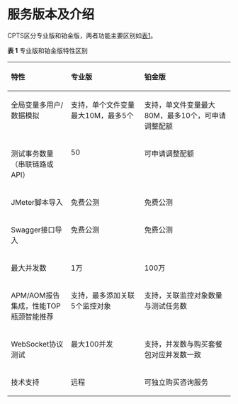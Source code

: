 # 服务版本及介绍<a name="cpts_01_0002"></a>

CPTS区分专业版和铂金版，两者功能主要区别如[表1](#table186592111427)。

**表 1**  专业版和铂金版特性区别

<a name="table186592111427"></a>
<table><thead align="left"><tr id="row1086622112421"><th class="cellrowborder" valign="top" width="26.852685268526855%" id="mcps1.2.4.1.1"><p id="p6866162115427"><a name="p6866162115427"></a><a name="p6866162115427"></a>特性</p>
</th>
<th class="cellrowborder" valign="top" width="32.91329132913292%" id="mcps1.2.4.1.2"><p id="p6866172118426"><a name="p6866172118426"></a><a name="p6866172118426"></a>专业版</p>
</th>
<th class="cellrowborder" valign="top" width="40.234023402340235%" id="mcps1.2.4.1.3"><p id="p1886682164219"><a name="p1886682164219"></a><a name="p1886682164219"></a>铂金版</p>
</th>
</tr>
</thead>
<tbody><tr id="row1186632164220"><td class="cellrowborder" valign="top" width="26.852685268526855%" headers="mcps1.2.4.1.1 "><p id="p108662021124216"><a name="p108662021124216"></a><a name="p108662021124216"></a>全局变量多用户/数据模拟</p>
</td>
<td class="cellrowborder" valign="top" width="32.91329132913292%" headers="mcps1.2.4.1.2 "><p id="p1214043195413"><a name="p1214043195413"></a><a name="p1214043195413"></a>支持，单个文件变量最大10M，最多5个</p>
</td>
<td class="cellrowborder" valign="top" width="40.234023402340235%" headers="mcps1.2.4.1.3 "><p id="p995215133556"><a name="p995215133556"></a><a name="p995215133556"></a>支持，单文件变量最大80M，最多10个，可申请调整配额</p>
</td>
</tr>
<tr id="row1286612164215"><td class="cellrowborder" valign="top" width="26.852685268526855%" headers="mcps1.2.4.1.1 "><p id="p0866221144217"><a name="p0866221144217"></a><a name="p0866221144217"></a>测试事务数量（串联链路或API）</p>
</td>
<td class="cellrowborder" valign="top" width="32.91329132913292%" headers="mcps1.2.4.1.2 "><p id="p1686652174211"><a name="p1686652174211"></a><a name="p1686652174211"></a>50</p>
</td>
<td class="cellrowborder" valign="top" width="40.234023402340235%" headers="mcps1.2.4.1.3 "><p id="p88663219424"><a name="p88663219424"></a><a name="p88663219424"></a>可申请调整配额</p>
</td>
</tr>
<tr id="row58661621194211"><td class="cellrowborder" valign="top" width="26.852685268526855%" headers="mcps1.2.4.1.1 "><p id="p138661321144213"><a name="p138661321144213"></a><a name="p138661321144213"></a>JMeter脚本导入</p>
</td>
<td class="cellrowborder" valign="top" width="32.91329132913292%" headers="mcps1.2.4.1.2 "><p id="p0866172194218"><a name="p0866172194218"></a><a name="p0866172194218"></a>免费公测</p>
</td>
<td class="cellrowborder" valign="top" width="40.234023402340235%" headers="mcps1.2.4.1.3 "><p id="p38661421134211"><a name="p38661421134211"></a><a name="p38661421134211"></a>免费公测</p>
</td>
</tr>
<tr id="row1486652114220"><td class="cellrowborder" valign="top" width="26.852685268526855%" headers="mcps1.2.4.1.1 "><p id="p586642144218"><a name="p586642144218"></a><a name="p586642144218"></a>Swagger接口导入</p>
</td>
<td class="cellrowborder" valign="top" width="32.91329132913292%" headers="mcps1.2.4.1.2 "><p id="p198669213426"><a name="p198669213426"></a><a name="p198669213426"></a>免费公测</p>
</td>
<td class="cellrowborder" valign="top" width="40.234023402340235%" headers="mcps1.2.4.1.3 "><p id="p208661621154211"><a name="p208661621154211"></a><a name="p208661621154211"></a>免费公测</p>
</td>
</tr>
<tr id="row1686642119424"><td class="cellrowborder" valign="top" width="26.852685268526855%" headers="mcps1.2.4.1.1 "><p id="p6866192118421"><a name="p6866192118421"></a><a name="p6866192118421"></a>最大并发数</p>
</td>
<td class="cellrowborder" valign="top" width="32.91329132913292%" headers="mcps1.2.4.1.2 "><p id="p886662104211"><a name="p886662104211"></a><a name="p886662104211"></a>1万</p>
</td>
<td class="cellrowborder" valign="top" width="40.234023402340235%" headers="mcps1.2.4.1.3 "><p id="p88662211425"><a name="p88662211425"></a><a name="p88662211425"></a>100万</p>
</td>
</tr>
<tr id="row123962026195112"><td class="cellrowborder" valign="top" width="26.852685268526855%" headers="mcps1.2.4.1.1 "><p id="p839617265517"><a name="p839617265517"></a><a name="p839617265517"></a>APM/AOM报告集成，性能TOP瓶颈智能推荐</p>
</td>
<td class="cellrowborder" valign="top" width="32.91329132913292%" headers="mcps1.2.4.1.2 "><p id="p939602645112"><a name="p939602645112"></a><a name="p939602645112"></a>支持，最多添加关联5个监控对象</p>
</td>
<td class="cellrowborder" valign="top" width="40.234023402340235%" headers="mcps1.2.4.1.3 "><p id="p11396122655115"><a name="p11396122655115"></a><a name="p11396122655115"></a>支持，关联监控对象数量与测试任务数</p>
</td>
</tr>
<tr id="row198562945118"><td class="cellrowborder" valign="top" width="26.852685268526855%" headers="mcps1.2.4.1.1 "><p id="p1685142910515"><a name="p1685142910515"></a><a name="p1685142910515"></a>WebSocket协议测试</p>
</td>
<td class="cellrowborder" valign="top" width="32.91329132913292%" headers="mcps1.2.4.1.2 "><p id="p285729115110"><a name="p285729115110"></a><a name="p285729115110"></a>最大100并发</p>
</td>
<td class="cellrowborder" valign="top" width="40.234023402340235%" headers="mcps1.2.4.1.3 "><p id="p8851529185118"><a name="p8851529185118"></a><a name="p8851529185118"></a>支持，并发数与购买套餐包对应并发数一致</p>
</td>
</tr>
<tr id="row16850172305119"><td class="cellrowborder" valign="top" width="26.852685268526855%" headers="mcps1.2.4.1.1 "><p id="p8851162310517"><a name="p8851162310517"></a><a name="p8851162310517"></a>技术支持</p>
</td>
<td class="cellrowborder" valign="top" width="32.91329132913292%" headers="mcps1.2.4.1.2 "><p id="p385132395111"><a name="p385132395111"></a><a name="p385132395111"></a>远程</p>
</td>
<td class="cellrowborder" valign="top" width="40.234023402340235%" headers="mcps1.2.4.1.3 "><p id="p18851202395115"><a name="p18851202395115"></a><a name="p18851202395115"></a>可独立购买咨询服务</p>
</td>
</tr>
</tbody>
</table>

